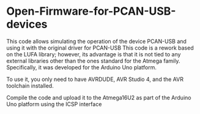 # Open-Firmware-for-PCAN-USB-devices
This code allows simulating the operation of the device PCAN-USB and using it with the original driver for PCAN-USB
This code is a rework based on the LUFA library; however, its advantage is that it is not tied to any external libraries other than the ones standard for the Atmega family. Specifically, it was developed for the Arduino Uno platform.

To use it, you only need to have AVRDUDE, AVR Studio 4, and the AVR toolchain installed.

Compile the code and upload it to the Atmega16U2 as part of the Arduino Uno platform using the ICSP interface
